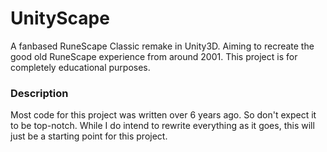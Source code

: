# UnityScape
A fanbased RuneScape Classic remake in Unity3D. Aiming to recreate the good old RuneScape experience from around 2001. This project is for completely educational purposes.


### Description
Most code for this project was written over 6 years ago. So don't expect it to be top-notch. While I do intend to rewrite everything as it goes, this will just be a starting point for this project.